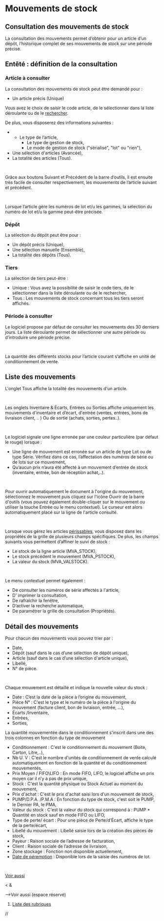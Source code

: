 # Mouvements de stock



## Consultation des mouvements de stock


La consultation des mouvements permet d’obtenir pour un article d’un 
 dépôt, l’historique complet de ses mouvements de stock sur une période 
 précise.


## Entêté : définition de la consultation


### Article à consulter


La consultation des mouvements de stock peut être demandé pour :


* Un article précis (Unique)


Vous avez le choix de saisir le code article, 
 de le sélectionner dans la liste déroulante ou de le [rechercher](../../../Articles/1/Recherche/RechercheArticles.md).


De plus, vous disposerez des informations 
 suivantes :


* + Le type de 
	 l’article,
	+ Le type de 
	 gestion de stock,
	+ Le mode de 
	 gestion de stock ("sérialisé", "lot" ou "rien"),
* Une sélection d'articles 
 (Avancée),
* La totalité des 
 articles (Tous).


 


Grâce aux boutons Suivant et Précédent de la barre d’outils, il est 
 ensuite très facile de consulter respectivement, les mouvements de l’article 
 suivant et précédent.


 


Lorsque l’article gère les numéros de lot et/u 
 les gammes, la sélection du numéro de lot et/u la gamme peut-être précisée.


### Dépôt


La sélection du dépôt peut être pour :


* Un dépôt précis 
 (Unique),
* Une sélection manuelle 
 (Ensemble),
* La totalité des 
 dépôts (Tous).


### Tiers


La sélection de tiers peut-être :


* Unique 
 : Vous avez la possibilité de saisir le code tiers, de le sélectionner 
 dans la liste déroulante ou de le rechercher,
* Tous 
 : Les mouvements de stock concernant tous les tiers seront affichés.


### Période à consulter


Le logiciel propose par défaut de consulter les mouvements des 30 derniers 
 jours. La liste déroulante permet de sélectionner une autre période ou 
 d’introduire une période précise.


 


La quantité des différents stocks pour l’article courant s’affiche en 
 unité de conditionnement de vente.


## Liste des mouvements


L'onglet Tous affiche la totalité des mouvements d'un article.


 


Les onglets Inventaire & Écarts, Entrées ou Sorties affiche uniquement 
 les mouvements d'inventaire et d’écart, d'entrée (ventes, entrées, bons 
 de livraison client, .. ) Ou de sortie (achats, sorties, pertes..).


 


Le logiciel signale une ligne erronée par une couleur particulière (par 
 défaut le rouge) lorsque :


* Une ligne de mouvement 
 est erronée sur un article de type Lot ou de type Série. Vérifiez 
 dans ce cas, l’affectation des numéros de série ou de lots sur ce 
 mouvement,
* Qu’aucun prix n’aura 
 été affecté à un mouvement d’entrée de stock (inventaire, entrée, 
 bon de réception achat,..).


 


Pour ouvrir automatiquement le document à l'origine du mouvement, sélectionnez 
 le mouvement puis cliquez sur l'icône Ouvrir de la barre d'outils (vous 
 pouvez également double-cliquer sur le mouvement ou utiliser la touche 
 Entrée ou le menu contextuel). Le curseur est alors automatiquement placé 
 sur la ligne de l'article consulté.


 


Lorsque vous gérez les articles [périssables](../../NumerosLots/Trier/ArticlePerissable.md), vous 
 disposez dans les propriétés de la grille de plusieurs champs spécifiques. 
 De plus, les champs suivants vous permettent d’affiner le suivi de stock 
 :


* Le stock de la 
 ligne article (MVA\_STOCK),
* Le stock précédent 
 le mouvement (MVA\_PSTOCK),
* La valeur du stock 
 (MVA\_VALSTOCK).


 


Le menu contextuel permet également :


* De consulter les 
 numéros de série affectés à l'article,
* D’ imprimer la 
 consultation,
* De rafraîchir la 
 fenêtre,
* D’activer la recherche 
 automatique,
* De paramétrer la 
 grille de consultation (Propriétés).


## Détail des mouvements


Pour chacun des mouvements vous pouvez trier par :


* Date,
* Dépôt (sauf dans 
 le cas d’une sélection de dépôt unique),
* Article (sauf dans 
 le cas d’une sélection d'article unique),
* Libellé,
* N° de pièce.


 


Chaque mouvement est détaillé et indique la nouvelle valeur du stock 
 :


* Date : C’est la 
 date de la pièce à l’origine du mouvement,
* Pièce N° : C'est 
 le type et le numéro de la pièce à l'origine du mouvement (facture 
 client, bon de livraison, entrée, ...),
* Écarts /Inventaire,
* Entrées,
* Sorties,


La quantité mouvementée dans le conditionnement 
 s'inscrit dans une des trois colonnes en fonction du type de mouvement


* Conditionnement 
 : C'est le conditionnement du mouvement (Boite, Carton, Litre,..),
* Nb U. V : C'est 
 le nombre d'unités de conditionnement de vente calculé automatiquement 
 en fonction de la quantité et du conditionnement mouvementés,
* Prix Moyen / FIFO\LIFO 
 : En mode FIFO, LIFO, le logiciel affiche un prix moyen car il n’y 
 a pas de prix unique,
* Stock : C'est la 
 quantité physique ou Stock Actuel au moment du mouvement,
* Prix d'achat : 
 C'est le prix d'achat saisi lors d'un mouvement de stock,
* PUMP/D.P.A. /P.M.A 
 : En fonction du type de stock, c'est soit le PUMP, le Dernier PA, 
 le PMA,
* Valeur du stock 
 : C'est la valeur du stock qui correspond à : PUMP \* Quantité en stock 
 sauf en mode FIFO ou LIFO,
* Type de perte/ 
 écart : Pour une pièce de Perte/d’Écart, affiche le type de la perte/écart,
* Libellé du mouvement 
 : Libellé saisie lors de la création des pièces de stock,
* Payeur : Raison 
 sociale de l’adresse de facturation,
* Client : Raison 
 sociale de l’adresse de livraison,
* Zone stockage : 
 Fonction non disponible actuellement,
* [Date de péremption](../../NumerosLots/Trier/DatePeremption.md) : Disponible 
 lors de la saisie des numéros de lot.


 


[Voir aussi](javascript:RelatedTopic0.Click())


< &











-->Voir aussi (espace réservé)
 

1. [Liste des rubriques](#)



//<![CDATA[
 if( typeof( FilePopupInit ) != 'function' ) FilePopupInit = new Function();
 FilePopupInit('a1');
 FilePopupInit('a2');
//]]>
